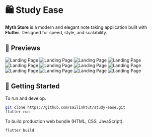 # 🛍️ Study Ease

**Myth Store** is a modern and elegant note taking application built with **Flutter**. Designed for
speed, style, and scalability.

## 📸 Previews

![Landing Page](https://github.com/sailinhtut/study-ease/blob/main/preview/1.jpg)
![Landing Page](https://github.com/sailinhtut/study-ease/blob/main/preview/2.jpg)
![Landing Page](https://github.com/sailinhtut/study-ease/blob/main/preview/3.jpg)
![Landing Page](https://github.com/sailinhtut/study-ease/blob/main/preview/4.jpg)
![Landing Page](https://github.com/sailinhtut/study-ease/blob/main/preview/5.jpg)
![Landing Page](https://github.com/sailinhtut/study-ease/blob/main/preview/6.jpg)
![Landing Page](https://github.com/sailinhtut/study-ease/blob/main/preview/7.jpg)
![Landing Page](https://github.com/sailinhtut/study-ease/blob/main/preview/8.jpg)
![Landing Page](https://github.com/sailinhtut/study-ease/blob/main/preview/9.jpg)
![Landing Page](https://github.com/sailinhtut/study-ease/blob/main/preview/10.jpg)
![Landing Page](https://github.com/sailinhtut/study-ease/blob/main/preview/11.jpg)
![Landing Page](https://github.com/sailinhtut/study-ease/blob/main/preview/12.jpg)

## 🚀 Getting Started

To run and develop.

```bash
git clone https://github.com/sailinhtut/study-ease.git
flutter run
```

To build production web bundle (HTML, CSS, JavaScript).

```bash
flutter build
```
